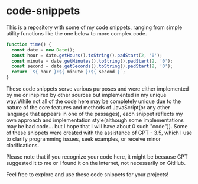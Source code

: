 # code-snippets

This is a repository with some of my code snippets, ranging from simple utility functions like the one below to more complex code.

```javascript
function time() {
  const date = new Date();
  const hour = date.getHours().toString().padStart(2, '0');
  const minute = date.getMinutes().toString().padStart(2, '0');
  const second = date.getSeconds().toString().padStart(2, '0');
  return `${ hour }:${ minute }:${ second }`;
}
```

These code snippets serve various purposes and were either implemented by me or inspired by other sources but implemented in my unique way.While not all of the code here may be completely unique due to the nature of the core features and methods of JavaScript(or any other language that appears in one of the passages), each snippet reflects my own approach and implementation style(although some implementations may be bad code... but I hope that I will have about 0 such "code")).
Some of these snippets were created with the assistance of GPT - 3.5, which I use to clarify programming issues, seek examples, or receive minor clarifications.

Please note that if you recognize your code here, it might be because GPT suggested it to me or I found it on the Internet, not necessarily on GitHub.

Feel free to explore and use these code snippets for your projects!

